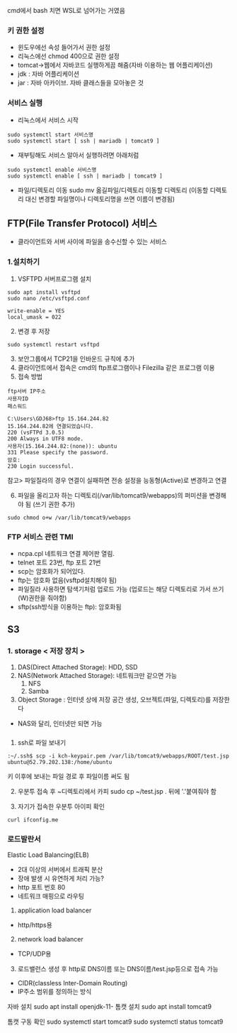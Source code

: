 cmd에서 bash 치면 WSL로 넘어가는 거였음

### 키 권한 설정
* 윈도우에선 속성 들어가서 권한 설정
* 리눅스에선 chmod 400으로 권한 설정
* tomcat->웹에서 자바코드 실행하게끔 해줌(자바 이용하는 웹 어플리케이션)
* jdk : 자바 어플리케이션
* jar : 자바 아카이브. 자바 클래스들을 모아놓은 것

### 서비스 실행
- 리눅스에서 서비스 시작
```
sudo systemctl start 서비스명
sudo systemctl start [ ssh | mariadb | tomcat9 ]
```
- 재부팅해도 서비스 알아서 실행하려면 아래처럼
```
sudo systemctl enable 서비스명
sudo systemctl enable [ ssh | mariadb | tomcat9 ]
```

- 파일/디렉토리 이동
sudo mv 옮길파일/디렉토리 이동할 디렉토리
(이동할 디렉토리 대신 변경할 파일명이나 디렉토리명을 쓰면 이름이 변경됨)


## FTP(File Transfer Protocol) 서비스 
- 클라이언트와 서버 사이에 파일을 송수신할 수 있는 서비스 
### 1.설치하기
1. VSFTPD 서버프로그램 설치

```
sudo apt install vsftpd
sudo nano /etc/vsftpd.conf
```
```
write-enable = YES
local_umask = 022
```
2. 변경 후 저장
```
sudo systemctl restart vsftpd
```

3. 보안그룹에서 TCP21을 인바운드 규칙에 추가
4. 클라이언트에서 접속은 cmd의 ftp프로그램이나 Filezilla 같은 프로그램 이용
5. 접속 방법
```
ftp서버 IP주소
사용자ID
패스워드
```
```
C:\Users\GDJ68>ftp 15.164.244.82
15.164.244.82에 연결되었습니다.
220 (vsFTPd 3.0.5)
200 Always in UTF8 mode.
사용자(15.164.244.82:(none)): ubuntu
331 Please specify the password.
암호:
230 Login successful.
```

참고> 파일질라의 경우 연결이 실패하면 전송 설정을 능동형(Active)로 변경하고 연결

6. 파일을 올리고자 하는 디렉토리(/var/lib/tomcat9/webapps)의 퍼미션을 변경해야 됨
(쓰기 권한 추가)
```
sudo chmod o+w /var/lib/tomcat9/webapps
```

### FTP 서비스 관련 TMI
* ncpa.cpl   네트워크 연결 제어판 열림.
* telnet 포트 23번, ftp 포트 21번
* scp는 암호화가 되어있다.
* ftp는 암호화 없음(vsftpd설치해야 됨)
* 파일질라 사용하면 탐색기처럼 업로드 가능
(업로드는 해당 디렉토리로 가서 쓰기(W)권한을 줘야함)
* sftp(ssh방식을 이용하는 ftp): 암호화됨


## S3
### 1. storage < 저장 장치 >
1. DAS(Direct Attached Storage): HDD, SSD
2. NAS(Network Attached Storage): 네트워크만 같으면 가능
   1) NFS
   2) Samba
3. Object Storage : 인터넷 상에 저장 공간 생성, 오브젝트(파일, 디렉토리)를 저장한다
* NAS와 달리, 인터넷만 되면 가능


###  
1. ssh로 파일 보내기
```
:~/.ssh$ scp -i kch-keypair.pem /var/lib/tomcat9/webapps/ROOT/test.jsp ubuntu@52.79.202.138:/home/ubuntu
```
키 이후에 보내는 파일 경로 후 파일이름 써도 됨

2. 우분투 접속 후 ~디렉토리에서 카피
sudo cp ~/test.jsp .
뒤에 '.'붙여줘야 함

3. 자기가 접속한 우분투 아이피 확인
```
curl ifconfig.me
```

### 로드발란서
Elastic Load Balancing(ELB)
* 2대 이상의 서버에서 트래픽 분산
* 장애 발생 시 유연하게 처리 가능?
* http 포트 번호 80
* 네트워크 매핑으로 라우팅

1. application load balancer
* http/https용

2. network load balancer
* TCP/UDP용

3. 로드밸런스 생성 후 
http로 DNS이름 또는 DNS이름/test.jsp등으로 접속 가능

* CIDR(classless Inter-Domain Routing)
* IP주소 범위를 정의하는 방식 


자바 설치
sudo apt install openjdk-11-
톰캣 설치
sudo apt install tomcat9

톰캣 구동 확인
sudo systemctl start tomcat9
sudo systemctl status tomcat9